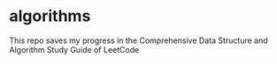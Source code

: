 # algorithms
This repo saves my progress in the Comprehensive Data Structure and Algorithm Study Guide of LeetCode
